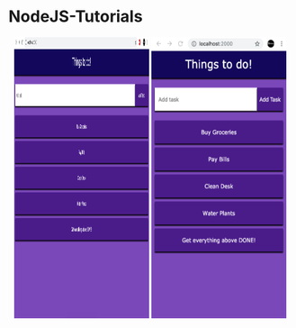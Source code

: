 # NodeJS-Tutorials
<p align="center">
  <img src="Browser.png" width="240" height="500">
  <img src="Mobile.png" width="240" height="500">
</p>